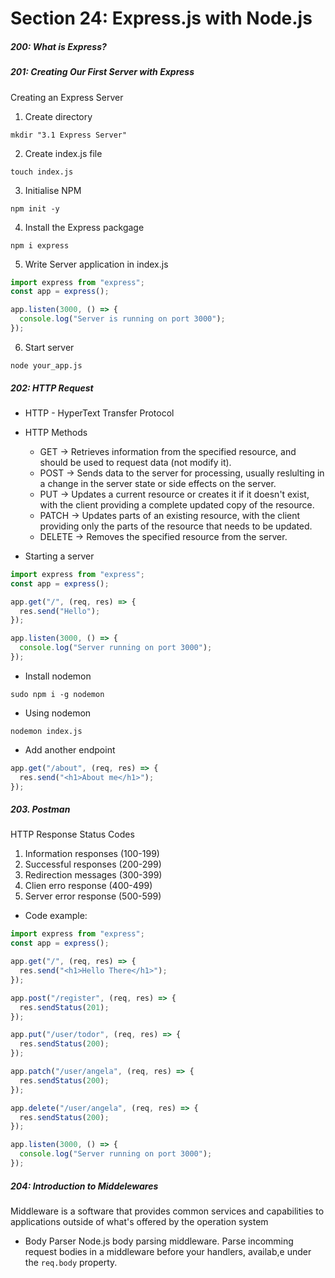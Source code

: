 <h1>Section 24: Express.js with Node.js</h1>

<h5>200: What is Express?</h5>

<h5>201: Creating Our First Server with Express  </h5>

Creating an Express Server

1. Create directory

```
mkdir "3.1 Express Server"
```

2. Create index.js file

```
touch index.js
```

3. Initialise NPM

```
npm init -y
```

4. Install the Express packgage

```
npm i express
```

5. Write Server application in index.js

```js
import express from "express";
const app = express();

app.listen(3000, () => {
  console.log("Server is running on port 3000");
});
```

6. Start server

```
node your_app.js
```

<h5>202: HTTP Request</h5>

- HTTP - HyperText Transfer Protocol

- HTTP Methods

  - GET -> Retrieves information from the specified resource, and should be used to request data (not modify it).
  - POST -> Sends data to the server for processing, usually reslulting in a change in the server state or side effects on the server.
  - PUT -> Updates a current resource or creates it if it doesn't exist, with the client providing a complete updated copy of the resource.
  - PATCH -> Updates parts of an existing resource, with the client providing only the parts of the resource that needs to be updated.
  - DELETE -> Removes the specified resource from the server.

- Starting a server

```js
import express from "express";
const app = express();

app.get("/", (req, res) => {
  res.send("Hello");
});

app.listen(3000, () => {
  console.log("Server running on port 3000");
});
```

- Install nodemon

```
sudo npm i -g nodemon
```

- Using nodemon

```
nodemon index.js
```

- Add another endpoint

```js
app.get("/about", (req, res) => {
  res.send("<h1>About me</h1>");
});
```

<h5>203. Postman</h5>

HTTP Response Status Codes

1. Information responses (100-199)
2. Successful responses (200-299)
3. Redirection messages (300-399)
4. Clien erro response (400-499)
5. Server error response (500-599)

- Code example:

```js
import express from "express";
const app = express();

app.get("/", (req, res) => {
  res.send("<h1>Hello There</h1>");
});

app.post("/register", (req, res) => {
  res.sendStatus(201);
});

app.put("/user/todor", (req, res) => {
  res.sendStatus(200);
});

app.patch("/user/angela", (req, res) => {
  res.sendStatus(200);
});

app.delete("/user/angela", (req, res) => {
  res.sendStatus(200);
});

app.listen(3000, () => {
  console.log("Server running on port 3000");
});
```

<h5>204: Introduction to Middelewares</h5>

Middleware is a software that provides common services and capabilities to applications outside of what's offered by the operation system

- Body Parser
  Node.js body parsing middleware.
  Parse incomming request bodies in a middleware before your handlers, availab,e under the `req.body` property.

